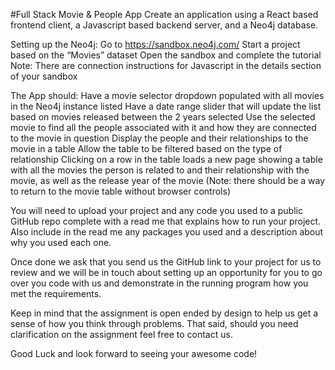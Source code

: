 #Full Stack Movie & People App
Create an application using a React based frontend client, a Javascript based backend server, and a Neo4j database. 

Setting up the Neo4j:
Go to https://sandbox.neo4j.com/
Start a project based on the “Movies” dataset
Open the sandbox and complete the tutorial
Note: There are connection instructions for Javascript in the details section of your sandbox

The App should:
Have a movie selector dropdown populated with all movies in the Neo4j instance listed
Have a date range slider that will update the list based on movies released between the 2 years selected
Use the selected movie to find all the people associated with it and how they are connected to the movie in question
Display the people and their relationships to the movie in a table
Allow the table to be filtered based on the type of relationship
Clicking on a row in the table loads a new page showing a table with all the movies the person is related to and their relationship with the movie, as well as the release year of the movie (Note: there should be a way to return to the movie table without browser controls)

You will need to upload your project and any code you used to a public GitHub repo complete with a read me that explains how to run your project. Also include in the read me any packages you used and a description about why you used each one.

Once done we ask that you send us the GitHub link to your project for us to review and we will be in touch about setting up an opportunity for you to go over you code with us and demonstrate in the running program how you met the requirements.

Keep in mind that the assignment is open ended by design to help us get a sense of how you think through problems. That said, should you need clarification on the assignment feel free to contact us.

Good Luck and look forward to seeing your awesome code!
